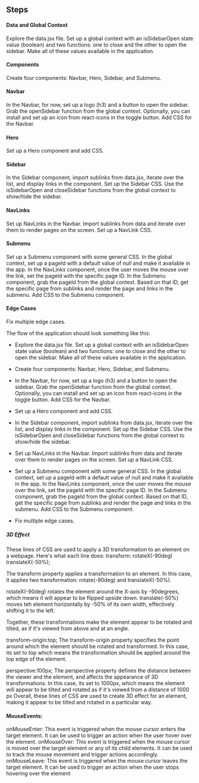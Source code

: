 ## Steps

#### Data and Global Context

Explore the data.jsx file. Set up a global context with an isSidebarOpen state value (boolean) and two functions: one to close and the other to open the sidebar. Make all of these values available in the application.

#### Components

Create four components: Navbar, Hero, Sidebar, and Submenu.

#### Navbar

In the Navbar, for now, set up a logo (h3) and a button to open the sidebar. Grab the openSidebar function from the global context. Optionally, you can install and set up an icon from react-icons in the toggle button. Add CSS for the Navbar.

#### Hero

Set up a Hero component and add CSS.

#### Sidebar

In the Sidebar component, import sublinks from data.jsx, iterate over the list, and display links in the component. Set up the Sidebar CSS. Use the isSidebarOpen and closeSidebar functions from the global context to show/hide the sidebar.

#### NavLinks

Set up NavLinks in the Navbar. Import sublinks from data and iterate over them to render pages on the screen. Set up a NavLink CSS.

#### Submenu

Set up a Submenu component with some general CSS. In the global context, set up a pageId with a default value of null and make it available in the app. In the NavLinks component, once the user moves the mouse over the link, set the pageId with the specific page ID. In the Submenu component, grab the pageId from the global context. Based on that ID, get the specific page from sublinks and render the page and links in the submenu. Add CSS to the Submenu component.

#### Edge Cases

Fix multiple edge cases.

The flow of the application should look something like this:

- Explore the data.jsx file. Set up a global context with an isSidebarOpen state value (boolean) and two functions: one to close and the other to open the sidebar. Make all of these values available in the application.

- Create four components: Navbar, Hero, Sidebar, and Submenu.

- In the Navbar, for now, set up a logo (h3) and a button to open the sidebar. Grab the openSidebar function from the global context. Optionally, you can install and set up an icon from react-icons in the toggle button. Add CSS for the Navbar.

- Set up a Hero component and add CSS.

- In the Sidebar component, import sublinks from data.jsx, iterate over the list, and display links in the component. Set up the Sidebar CSS. Use the isSidebarOpen and closeSidebar functions from the global context to show/hide the sidebar.

- Set up NavLinks in the Navbar. Import sublinks from data and iterate over them to render pages on the screen. Set up a NavLink CSS.

- Set up a Submenu component with some general CSS. In the global context, set up a pageId with a default value of null and make it available in the app. In the NavLinks component, once the user moves the mouse over the link, set the pageId with the specific page ID. In the Submenu component, grab the pageId from the global context. Based on that ID, get the specific page from sublinks and render the page and links in the submenu. Add CSS to the Submenu component.

- Fix multiple edge cases.

##### 3D Effect

These lines of CSS are used to apply a 3D transformation to an element on a webpage. Here's what each line does:
transform: rotateX(-90deg) translateX(-50%);

The transform property applies a transformation to an element. In this case, it applies two transformation: rotate(-90deg) and translateX(-50%).

rotateX(-90deg) rotates the element around the X-axis by -90degrees, which means it will appear to be flipped upside down.
translate(-50%) moves teh element horizontally by -50% of its own width, effectively shifting it to the left.

Together, these transformations make the element appear to be rotated and tilted, as if it's viewed from above and at an angle.

transform-origin:top;
The transform-origin property specifies the point around which the element should be rotated and transformed. In this case, its set to top which means the transformation should be applied around the top edge of the element.

perspective:100px;
The perspective property defines the distance between the viewer and the element, and affects the appearance of 3D transformations. In this case, its set to 1000px, which means the element will appear to be tilted and rotated as if it's viewed from a distance of 1000 px
Overall, these lines of CSS are used to create 3D effect for an element, making it appear to be tilted and rotated in a particular way.

#### MouseEvents:

onMouseEnter: This event is triggered when the mouse cursor enters the target element. It can be used to trigger an action when the user hover over the element.
onMouseOver: This event is triggered when the mouse cursor is moved over the target element or any of its child elements. It can be used to track the mouse movement and trigger actions accordingly.
onMouseLeave: This event is triggered when the mouse cursor leaves the target element. It can be used to trigger an action when the user stops hovering over the element
